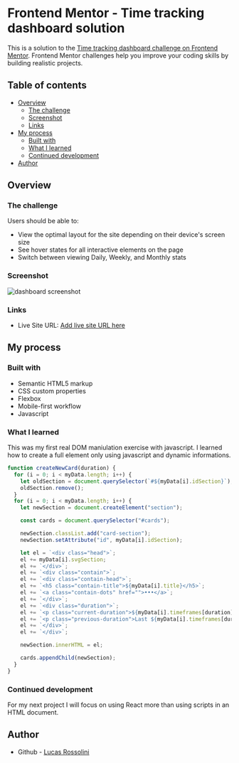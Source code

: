 # Frontend Mentor - Time tracking dashboard solution

This is a solution to the [Time tracking dashboard challenge on Frontend Mentor](https://www.frontendmentor.io/challenges/time-tracking-dashboard-UIQ7167Jw). Frontend Mentor challenges help you improve your coding skills by building realistic projects. 

## Table of contents

- [Overview](#overview)
  - [The challenge](#the-challenge)
  - [Screenshot](#screenshot)
  - [Links](#links)
- [My process](#my-process)
  - [Built with](#built-with)
  - [What I learned](#what-i-learned)
  - [Continued development](#continued-development)
- [Author](#author)

## Overview

### The challenge

Users should be able to:

- View the optimal layout for the site depending on their device's screen size
- See hover states for all interactive elements on the page
- Switch between viewing Daily, Weekly, and Monthly stats

### Screenshot

![dashboard screenshot](./images/screenshot.png)

### Links

- Live Site URL: [Add live site URL here](https://your-live-site-url.com)

## My process

### Built with

- Semantic HTML5 markup
- CSS custom properties
- Flexbox
- Mobile-first workflow
- Javascript

### What I learned

This was my first real DOM maniulation exercise with javascript. I learned how to create a full element only using javascript and dynamic informations.

```js
function createNewCard(duration) {
  for (i = 0; i < myData.length; i++) {
    let oldSection = document.querySelector(`#${myData[i].idSection}`);
    oldSection.remove();
  }
  for (i = 0; i < myData.length; i++) {
    let newSection = document.createElement("section");

    const cards = document.querySelector("#cards");

    newSection.classList.add("card-section");
    newSection.setAttribute("id", myData[i].idSection);

    let el = `<div class="head">`;
    el += myData[i].svgSection;
    el += `</div>`;
    el += `<div class="contain">`;
    el += `<div class="contain-head">`;
    el += `<h5 class="contain-title">${myData[i].title}</h5>`;
    el += `<a class="contain-dots" href="">•••</a>`;
    el += `</div>`;
    el += `<div class="duration">`;
    el += `<p class="current-duration">${myData[i].timeframes[duration].current} hrs</p>`;
    el += `<p class="previous-duration">Last ${myData[i].timeframes[duration].timing} - ${myData[i].timeframes[duration].previous} hrs</p>`;
    el += `</div>`;
    el += `</div>`;

    newSection.innerHTML = el;

    cards.appendChild(newSection);
  }
}
```

### Continued development

For my next project I will focus on using React more than using scripts in an HTML document.


## Author

- Github - [Lucas Rossolini](https://github.com/lucas-rossolini)

